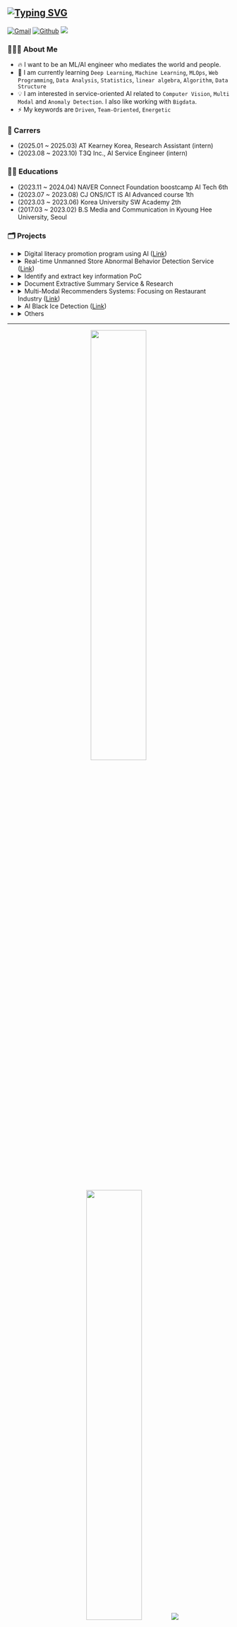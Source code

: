 ## [![Typing SVG](https://readme-typing-svg.herokuapp.com?font=Lato&size=35&pause=1000&color=F7F7F7&vCenter=true&repeat=false&width=500&lines=ML%2FAI+Engineer%2C+Bkkhyunn+%F0%9F%91%8B%F0%9F%8F%BB)](https://git.io/typing-svg)

<p>
    <a href="mailto:toiquen419@gmail.com"><img img src="https://img.shields.io/badge/GMAIL-%23EA4335.svg?style=plastic&logo=gmail&logoColor=white" alt="Gmail"/></a>
    <a href="https://github.com/bkkhyunn"><img src="https://img.shields.io/badge/bkkhyunn-%23181717.svg?style=plastic&logo=github&logoColor=white" alt="Github"/></a>
    <a href="https://bkkhyunn.github.io"><img src="https://img.shields.io/badge/bkkhyunn's_note-green?style=plastic&logo=githubpages&logoColor=white"/></a>
</p>

### 🧑🏻‍💻 About Me
- 🔥 I want to be an ML/AI engineer who mediates the world and people.
- 🌱 I am currently learning `Deep Learning`, `Machine Learning`, `MLOps`, `Web Programming`, `Data Analysis`, `Statistics`, `linear algebra`, `Algorithm`, `Data Structure`
- 💡 I am interested in service-oriented AI related to `Computer Vision`, `Multi Modal` and `Anomaly Detection`. I also like working with `Bigdata`.
- ⚡️ My keywords are `Driven`, `Team-Oriented`, `Energetic`

### 🏢 Carrers
- (2025.01 ~ 2025.03) AT Kearney Korea, Research Assistant (intern)
- (2023.08 ~ 2023.10) T3Q Inc., AI Service Engineer (intern)

### 🏃🏻 Educations
- (2023.11 ~ 2024.04) NAVER Connect Foundation boostcamp AI Tech 6th
- (2023.07 ~ 2023.08) CJ ONS/ICT IS AI Advanced course 1th
- (2023.03 ~ 2023.06) Korea University SW Academy 2th
- (2017.03 ~ 2023.02) B.S Media and Communication in Kyoung Hee University, Seoul

### 🗂️ Projects
* <details>
    <summary>
    Digital literacy promotion program using AI (<a href="https://github.com/bkkhyunn/Hanghae99_hackathon" target="_blank">Link</a>)
    </summary>
    <div markdown="1">
    <br>

    - 디지털 문해력을 증진시키는 AI 애클리케이션을 개발하여, 논리적 사고와 판단을 증진시키고 교육 불평등을 해소하고자 만든 서비스.
    - HangHae99 AI Web service Hackathon | 2024.05.31 ~ 2024.06.01
    - 맡은 역할: `Web Page 개발`, `프롬프트 엔지니어링`
    - tech stack
        <p align="left">
        <img src="https://img.shields.io/badge/Python-3776AB?style=plastic&logo=Python&logoColor=white" alt="python"/>
        <img src="https://img.shields.io/badge/LangChain-1C3C3C?style=plastic&logo=langchain&logoColor=white" alt="langchain"/>
        <img src="https://img.shields.io/badge/OpenAI_gpt--4o-412991?style=plastic&logo=openai&logoColor=white" alt="langchain"/>
        <img src="https://img.shields.io/badge/FastAPI-009688?style=plastic&logo=FastAPI&logoColor=white" alt="fastapi"/>
        <img src="https://img.shields.io/badge/HTML-E34F26?style=plastic&logo=HTML5&logoColor=white" alt="html"/>
        <img src="https://img.shields.io/badge/Bootstrap-7952B3?style=plastic&logo=Bootstrap&logoColor=white" alt="bootstrap"/>
        <img src="https://img.shields.io/badge/JavaScript-F7DF1E?style=plastic&logo=javascript&logoColor=black" alt="js"/>
        <img src="https://img.shields.io/badge/SQLite-003B57?style=plastic&logo=SQLite&logoColor=white" alt="sqlite"/>
        <img src="https://img.shields.io/badge/Poetry-60A5FA?style=plastic&logo=poetry&logoColor=white" alt="poetry"/>
        </p>
    </div>
    </details>
* <details>
    <summary>
    Real-time Unmanned Store Abnormal Behavior Detection Service (<a href="https://github.com/bkkhyunn/NAVER_CONNECT_AI_Tech_6th_Team_Project_Final" target="_blank">Link</a>)
    </summary>
    <div markdown="1">

    - 무인매장에 설치된 CCTV 를 활용하여 실시간으로 이상행동을 탐지하고, 사후 처리를 위해서 녹화 영상 내 이상행동 타임라인 제공 및 스크린샷 앨범 기능을 제공하는 서비스.
    - NAVER Connect Foundation boostcamp AI Tech 6th | 2024.03 ~ 2024.04
    - 맡은 역할: `팀장`, `서비스 기획 및 전체 파이프라인 설계`, `DB 설계`, `WAS 개발`, `실시간 통신 구현`, `LSTM Autoencoder 구현`
    - tech stack
        <p align="left">
        <img src="https://img.shields.io/badge/Linux-FCC624?style=plastic&logo=Linux&logoColor=white" alt="linux"/>
        <img src="https://img.shields.io/badge/Python-3776AB?style=plastic&logo=Python&logoColor=white" alt="python"/>
        <img src="https://img.shields.io/badge/Numpy-013243?style=plastic&logo=numpy&logoColor=white" alt="numpy"/>
        <img src="https://img.shields.io/badge/PyTorch-EE4C2C?style=plastic&logo=PyTorch&logoColor=white" alt="torch"/>
        <img src="https://img.shields.io/badge/OpenCV-5C3EE8?style=plastic&logo=OpenCV&logoColor=white" alt="opencv"/>
        <img src="https://img.shields.io/badge/FFmpeg-007808?style=plastic&logo=FFmpeg&logoColor=white" alt="ffmpeg"/>
        <img src="https://img.shields.io/badge/FastAPI-009688?style=plastic&logo=FastAPI&logoColor=white" alt="fastapi"/>
        <img src="https://img.shields.io/badge/HTML-E34F26?style=plastic&logo=HTML5&logoColor=white" alt="html"/>
        <img src="https://img.shields.io/badge/Bootstrap-7952B3?style=plastic&logo=Bootstrap&logoColor=white" alt="bootstrap"/>
        <img src="https://img.shields.io/badge/JavaScript-F7DF1E?style=plastic&logo=javascript&logoColor=black" alt="js"/>
        <img src="https://img.shields.io/badge/MySQL-4479A1?style=plastic&logo=MySQL&logoColor=white" alt="mysql"/>
        <img src="https://img.shields.io/badge/Docker-2496ED?style=plastic&logo=Docker&logoColor=white" alt="docker"/>
        <img src="https://img.shields.io/badge/Amazon EC2-232F3E?style=plastic&logo=amazonec2&logoColor=white" alt="amazon ec2"/>
        <img src="https://img.shields.io/badge/Amazon S3-569A31?style=plastic&logo=amazons3&logoColor=white" alt="amazon s3"/>
        <img src="https://img.shields.io/badge/Poetry-60A5FA?style=plastic&logo=poetry&logoColor=white" alt="poetry"/>
        <img src="https://img.shields.io/badge/Wandb-FFBE00?style=plastic&logo=weightsandbiases&logoColor=white" alt="wandb"/>
        </p>
        <p align="left">
        <img src="https://img.shields.io/badge/Yolov8-3776AB?style=plastic&logo=&logoColor=white" alt="yolov8"/>
        <img src="https://img.shields.io/badge/LSTMAE-3776AB?style=plastic&logo=&logoColor=white" alt="lstmae"/>
        </p>
    </div>
    </details>
* <details>
    <summary>
    Identify and extract key information PoC
    </summary>
    <div markdown="1">
    <br>

    - 사내에서 유통되는 문서 및 도면을 대상으로 AI 를 활용한 핵심정보 식별 및 분류 자동화 PoC
    - T3Q Inc., AI Service Engineer (intern) | 2023.09 ~ 2023.10
    - 역할: `문서 Lake 구축 보조`, `OCR 및 핵심 영역 식별`
    - tech stack
        <p align="left">
        <img src="https://img.shields.io/badge/Linux-FCC624?style=plastic&logo=Linux&logoColor=white" alt="linux"/>
        <img src="https://img.shields.io/badge/Python-3776AB?style=plastic&logo=Python&logoColor=white" alt="python"/>
        <img src="https://img.shields.io/badge/PyTorch-EE4C2C?style=plastic&logo=PyTorch&logoColor=white" alt="torch"/>
        <img src="https://img.shields.io/badge/OpenCV-5C3EE8?style=plastic&logo=OpenCV&logoColor=white" alt="opencv"/>
        <img src="https://img.shields.io/badge/PaddleOCR-0062B0?style=plastic&logo=paddlepaddle&logoColor=white" alt="paddleOCR"/>
        <img src="https://img.shields.io/badge/Docker-2496ED?style=plastic&logo=Docker&logoColor=white" alt="docker"/>
        <img src="https://img.shields.io/badge/Amazon EC2-232F3E?style=plastic&logo=amazonec2&logoColor=white" alt="amazon ec2"/>
        <img src="https://img.shields.io/badge/Amazon S3-569A31?style=plastic&logo=amazons3&logoColor=white" alt="amazon s3"/>
        <img src="https://img.shields.io/badge/LibreofficeCLI-18A303?style=plastic&logo=libreoffice&logoColor=white" alt="libreofficecli"/>
        </p>
    </div>
    </details>
* <details>
    <summary>Document Extractive Summary Service & Research</summary>
    <div markdown="1">
    <br>

    - 원문의 변형 없이 주요한 문장을 추출하여 요약해주는 모델 개발
    - T3Q Inc., AI Service Engineer (intern) | 2023.08 ~ 2023.09
    - 역할: `데이터 분석`, `데이터 전처리`, `임베딩 실험`
    - tech stack
        <p align="left">
        <img src="https://img.shields.io/badge/Linux-FCC624?style=plastic&logo=Linux&logoColor=white" alt="linux"/>
        <img src="https://img.shields.io/badge/Python-3776AB?style=plastic&logo=Python&logoColor=white" alt="python"/>
        <img src="https://img.shields.io/badge/PyTorch-EE4C2C?style=plastic&logo=PyTorch&logoColor=white" alt="torch"/>
        <img src="https://img.shields.io/badge/Hugging Face-FF6F00?style=plastic&logo=HuggingFace&logoColor=white" alt="huggingface"/>
        <img src="https://img.shields.io/badge/Docker-2496ED?style=plastic&logo=Docker&logoColor=white" alt="docker"/>
        </p>
        <p align="left">
        <img src="https://img.shields.io/badge/BERTSUM-3776AB?style=plastic&logo=&logoColor=white" alt="BERTSUM"/>
        <img src="https://img.shields.io/badge/BERT-3776AB?style=plastic&logo=&logoColor=white" alt="bert"/>
        <img src="https://img.shields.io/badge/RoBERTa-3776AB?style=plastic&logo=&logoColor=white" alt="roberta"/>
        <img src="https://img.shields.io/badge/BigBird-3776AB?style=plastic&logo=&logoColor=white" alt="bigbird"/>
        </p>
    </div>
    </details>
* <details>
    <summary>
    Multi-Modal Recommenders Systems: Focusing on Restaurant Industry (<a href="https://github.com/bkkhyunn/CJONS-4" target="_blank">Link</a>)
    </summary>
    <div markdown="1">
    <br>

    - 멀티모달(텍스트, 이미지)을 이용한 식당 추천 시스템 구현
    - CJ ONS/ICT IS AI Advanced course 1th | 2023.07 ~ 2023.08
    - 역할: `팀장`, `데이터 분석`, `ResNet 구현`
    - tech stack
        <p align="left">
        <img src="https://img.shields.io/badge/Linux-FCC624?style=plastic&logo=Linux&logoColor=white" alt="linux"/>
        <img src="https://img.shields.io/badge/Python-3776AB?style=plastic&logo=Python&logoColor=white" alt="python"/>
        <img src="https://img.shields.io/badge/Numpy-013243?style=plastic&logo=numpy&logoColor=white" alt="numpy"/>
        <img src="https://img.shields.io/badge/Pandas-150458?style=plastic&logo=pandas&logoColor=white" alt="pandas"/>
        <img src="https://img.shields.io/badge/scikitlearn-F7931E?style=plastic&logo=scikitlearn&logoColor=white" alt="sklearn"/>
        <img src="https://img.shields.io/badge/PyTorch-EE4C2C?style=plastic&logo=PyTorch&logoColor=white" alt="torch"/>
        <img src="https://img.shields.io/badge/Hugging Face-FF6F00?style=plastic&logo=HuggingFace&logoColor=white" alt="huggingface"/>
        <img src="https://img.shields.io/badge/Docker-2496ED?style=plastic&logo=Docker&logoColor=white" alt="docker"/>
        <img src="https://img.shields.io/badge/Wandb-FFBE00?style=plastic&logo=weightsandbiases&logoColor=white" alt="wandb"/>
        </p>
    </div>
    </details>
* <details>
    <summary>
    AI Black Ice Detection (<a href="https://github.com/bkkhyunn/SW_TEAM5" target="_blank">Link</a>)
    </summary>
    <div markdown="1">
    <br>

    - AI 를 활용한 블랙아이스 탐지
    - Korea University SW Academy 2th | 2023.05 ~ 2023.06
    - 역할: `팀장`, `데이터 수집`, `데이터 전처리 및 라벨링`, `Data Augmentation`, `모델 실험`
    - tech stack
        <p align="left">
        <img src="https://img.shields.io/badge/Google Colab-F9AB00?style=plastic&logo=googlecolab&logoColor=white" alt="googlecolab"/>
        <img src="https://img.shields.io/badge/Python-3776AB?style=plastic&logo=Python&logoColor=white" alt="python"/>
        <img src="https://img.shields.io/badge/Numpy-013243?style=plastic&logo=numpy&logoColor=white" alt="numpy"/>
        <img src="https://img.shields.io/badge/OpenCV-5C3EE8?style=plastic&logo=OpenCV&logoColor=white" alt="opencv"/>
        <img src="https://img.shields.io/badge/PyTorch-EE4C2C?style=plastic&logo=PyTorch&logoColor=white" alt="torch"/>
        <img src="https://img.shields.io/badge/Selenium-43B02A?style=plastic&logo=selenium&logoColor=white" alt="selenium"/>
        </p>
    </div>
    </details>
* <details>
    <summary>Others</summary>
    <div markdown="1">
    <br>

    - NAVER Connect Foundation boostcamp AI Tech 6th 에서 진행한 팀 프로젝트들
      - [마스크 착용 상태 분류](https://github.com/bkkhyunn/NAVER_CONNECT_AI_Tech_6th_Team_Project_1)
      - [재활용 품목 분류를 위한 Object Detection](https://github.com/bkkhyunn/NAVER_CONNECT_AI_Tech_6th_Team_Project_2)
      - [글자 검출 프로젝트](https://github.com/bkkhyunn/NAVER_CONNECT_AI_Tech_6th_Team_Project_3)
      - [Hand Bone Image Segmentation](https://github.com/bkkhyunn/NAVER_CONNECT_AI_Tech_6th_Team_Project_4)
    - tech stack
        <p align="left">
        <img src="https://img.shields.io/badge/Linux-FCC624?style=plastic&logo=Linux&logoColor=white" alt="linux"/>
        <img src="https://img.shields.io/badge/Python-3776AB?style=plastic&logo=Python&logoColor=white" alt="python"/>
        <img src="https://img.shields.io/badge/Numpy-013243?style=plastic&logo=numpy&logoColor=white" alt="numpy"/>
        <img src="https://img.shields.io/badge/Pandas-150458?style=plastic&logo=pandas&logoColor=white" alt="pandas"/>
        <img src="https://img.shields.io/badge/scikitlearn-F7931E?style=plastic&logo=scikitlearn&logoColor=white" alt="sklearn"/>
        <img src="https://img.shields.io/badge/PyTorch-EE4C2C?style=plastic&logo=PyTorch&logoColor=white" alt="torch"/>
        <img src="https://img.shields.io/badge/OpenCV-5C3EE8?style=plastic&logo=OpenCV&logoColor=white" alt="opencv"/>
        <img src="https://buly.kr/9MOQX9k" alt="MM Family"/>
        <img src="https://img.shields.io/badge/Poetry-60A5FA?style=plastic&logo=poetry&logoColor=white" alt="poetry"/>
        <img src="https://img.shields.io/badge/Wandb-FFBE00?style=plastic&logo=weightsandbiases&logoColor=white" alt="wandb"/>
        </p>
    </div>
    </details>

---

<p align="center">
  <img height="50%" width="auto" src ="https://github-readme-stats.vercel.app/api?username=bkkhyunn&show_icons=true&count_private=true&theme=darcula&hide_border=true&hide=issues,contribs&bg_color=00000000">
  <img height="50%" width="auto" src ="https://github-readme-stats.vercel.app/api/top-langs/?username=bkkhyunn&layout=compact&hide_border=true&theme=darcula&bg_color=00000000&langs_count=6&hide=jupyter%20notebook,tex,css,php&exclude_repo=Pacman-AI">
  <img src ="https://github-readme-streak-stats.herokuapp.com?user=bkkhyunn&theme=darcula&hide_border=true&background=FFFFFF00">
  <br>
  <a href="https://github.com/bkkhyunn"><img src="https://hits.seeyoufarm.com/api/count/incr/badge.svg?url=https%3A%2F%2Fgithub.com%2Fbkkhyunn&count_bg=%23EB8B07&title_bg=%23555555&icon=&icon_color=%23E7E7E7&title=VISITs&edge_flat=false"/></a>
</p>